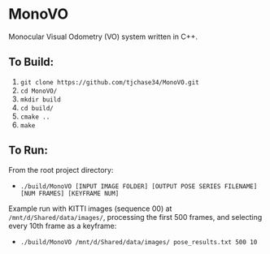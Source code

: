 # MonoVO
Monocular Visual Odometry (VO) system written in C++.

## To Build:

1. `git clone https://github.com/tjchase34/MonoVO.git`
2. `cd MonoVO/`
3. `mkdir build`
4. `cd build/`
5. `cmake ..`
6. `make`

## To Run:

From the root project directory:
* `./build/MonoVO [INPUT IMAGE FOLDER] [OUTPUT POSE SERIES FILENAME] [NUM FRAMES] [KEYFRAME NUM]`

Example run with KITTI images (sequence 00) at `/mnt/d/Shared/data/images/`, processing the first 500 frames, and selecting every 10th frame as a keyframe:
* `./build/MonoVO /mnt/d/Shared/data/images/ pose_results.txt 500 10`
